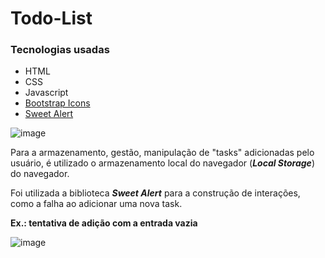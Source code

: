 # Todo-List

### Tecnologias usadas

* HTML
* CSS
* Javascript
* [Bootstrap Icons](https://icons.getbootstrap.com)
* [Sweet Alert](https://sweetalert2.github.io)

![image](https://github.com/emersongg21/Todo-List/assets/84859510/4b96fbdb-c327-43ca-ba89-eddfa8fcac89)


Para a armazenamento, gestão, manipulação de "tasks" adicionadas pelo usuário, é utilizado o armazenamento local do navegador (***Local Storage***) do navegador.

Foi utilizada a biblioteca ***Sweet Alert*** para a construção de interações, como a falha ao adicionar uma nova task.

**Ex.: tentativa de adição com a entrada vazia** 


![image](https://github.com/emersongg21/Todo-List/assets/84859510/7ea99938-d6d1-428c-9436-c7bb250cf06b)
